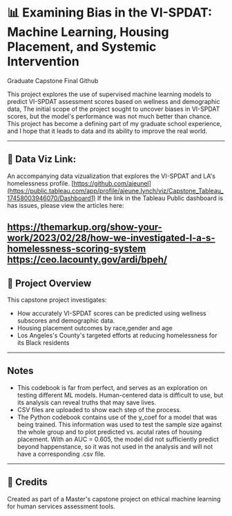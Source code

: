 
# 📊 Examining Bias in the VI-SPDAT: Machine Learning, Housing Placement, and Systemic Intervention
Graduate Capstone Final Github


This project explores the use of supervised machine learning models to predict VI-SPDAT assessment scores based on wellness and demographic data, The initial scope of the project sought to uncover biases in VI-SPDAT scores, but the model's performance was not much better than chance. This project has become a defining part of my graduate school experience, and I hope that it leads to data and its ability to improve the real world. 

---

## 📁 Data Viz Link:
An accompanying data vizualization that explores the VI-SPDAT and LA's homelessness profile. 
[https://github.com/ajeunel](https://public.tableau.com/app/profile/ajeune.lynch/viz/Capstone_Tableau_17458003946070/Dashboard1)
If the link in the Tableau Public dashboard is has issues, please view the articles here: 

https://themarkup.org/show-your-work/2023/02/28/how-we-investigated-l-a-s-homelessness-scoring-system
https://ceo.lacounty.gov/ardi/bpeh/
---

## 📌 Project Overview

This capstone project investigates:
- How accurately VI-SPDAT scores can be predicted using wellness subscores and demographic data.
- Housing placement outcomes by race,gender and age 
- Los Angeles's County's targeted efforts at reducing homelessness for its Black residents

---

## Notes
- This codebook is far from perfect, and serves as an exploration on testing different ML models. Human-centered data is difficult to use, but its analysis can reveal truths that may save lives.
- CSV files are uploaded to show each step of the process.
- The Python codebook contains use of the y_coef for a model that was being trained. This information was used to test the sample size against the whole group and to plot predicted vs. acutal rates of housing placement. With an AUC = 0.605, the model did not sufficiently predict beyond happenstance, so it was not used in the analysis and will not have a corresponding .csv file. 

---

## 💬 Credits

Created as part of a Master's capstone project on ethical machine learning for human services assessment tools.
